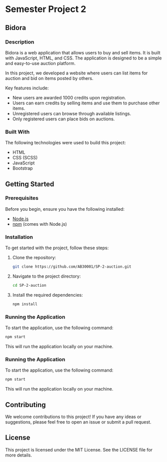 # Semester Project 2

## Bidora

### Description

Bidora is a web application that allows users to buy and sell items. It is built with JavaScript, HTML, and CSS. The application is designed to be a simple and easy-to-use auction platform.

In this project, we developed a website where users can list items for auction and bid on items posted by others.

Key features include:

- New users are awarded 1000 credits upon registration.
- Users can earn credits by selling items and use them to purchase other items.
- Unregistered users can browse through available listings.
- Only registered users can place bids on auctions.

### Built With

The following technologies were used to build this project:

- HTML
- CSS (SCSS)
- JavaScript
- Bootstrap

## Getting Started

### Prerequisites

Before you begin, ensure you have the following installed:

- [Node.js](https://nodejs.org/)
- [npm](https://www.npmjs.com/) (comes with Node.js)

### Installation

To get started with the project, follow these steps:

1. Clone the repository:

   ```bash
   git clone https://github.com/AB30001/SP-2-auction.git
   ```

2. Navigate to the project directory:

   ```bash
   cd SP-2-auction
   ```

3. Install the required dependencies:
   ```bash
   npm install
   ```

### Running the Application

To start the application, use the following command:

```bash
npm start
```

This will run the application locally on your machine.

### Running the Application

To start the application, use the following command:

```bash
npm start
```

This will run the application locally on your machine.

## Contributing

We welcome contributions to this project! If you have any ideas or suggestions, please feel free to open an issue or submit a pull request.

## License

This project is licensed under the MIT License. See the LICENSE file for more details.

                     


